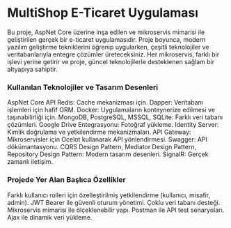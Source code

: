 <h1>MultiShop E-Ticaret Uygulaması</h1>
Bu proje, AspNet Core üzerine inşa edilen ve mikroservis mimarisi ile geliştirilen gerçek bir e-ticaret uygulamasıdır. Proje boyunca, modern yazılım geliştirme tekniklerini öğrenip uygularken, çeşitli teknolojiler ve veritabanlarıyla entegre çözümler üreteceksiniz. Her mikroservis, farklı bir işlevi yerine getirir ve proje, güncel teknolojilerle desteklenen sağlam bir altyapıya sahiptir.

<h3>Kullanılan Teknolojiler ve Tasarım Desenleri</h3>
AspNet Core API
Redis: Cache mekanizması için.
Dapper: Veritabanı işlemleri için hafif ORM.
Docker: Uygulamaların konteynerize edilmesi ve taşınabilirliği için.
MongoDB, PostgreSQL, MSSQL, SQLite: Farklı veri tabanı çözümleri.
Google Drive Entegrasyonu: Fotoğraf yükleme.
Identity Server: Kimlik doğrulama ve yetkilendirme mekanizmaları.
API Gateway: Mikroservisler için Ocelot kullanarak API yönlendirmesi.
Swagger: API dökümantasyonu.
CQRS Design Pattern, Mediator Design Pattern, Repository Design Pattern: Modern tasarım desenleri.
SignalR: Gerçek zamanlı iletişim.
<h3>Projede Yer Alan Başlıca Özellikler</h3>
Farklı kullanıcı rolleri için özelleştirilmiş yetkilendirme (kullanıcı, misafir, admin).
JWT Bearer ile güvenli oturum yönetimi.
Çoklu veri tabanı desteği.
Mikroservis mimarisi ile ölçeklenebilir yapı.
Postman ile API test senaryoları.
Ajax ile dinamik veri yükleme.
